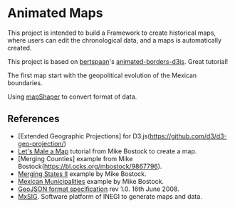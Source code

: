 # Animated Maps

This project is intended to build a Framework to create historical maps, where users can edit the chronological data, and a maps is automatically created.

This project is based on [bertspaan](https://github.com/bertspaan)'s [animated-borders-d3js](https://github.com/maptime-ams/animated-borders-d3js). Great tutorial!

The first map start with the geopolitical evolution of the Mexican boundaries.

Using [mapShaper](http://www.mapshaper.org/) to convert format of data.

## References

- [Extended Geographic Projections] for D3.js(https://github.com/d3/d3-geo-projection/)
- [Let's Male a Map](https://bost.ocks.org/mike/map/) tutorial from Mike Bostock to create a map.
- [Merging Counties] example from Mike Bostock(https://bl.ocks.org/mbostock/9867796).
- [Merging States II](https://bl.ocks.org/mbostock/5416440) example by Mike Bostock.
- [Mexican Municipalities](https://bl.ocks.org/mbostock/9265467) example by Mike Bostock.
- [GeoJSON format specification](http://geojson.org/geojson-spec.html) rev 1.0. 16th June 2008.
- [MxSIG](http://www.inegi.org.mx/geo/contenidos/MxSIG/default.aspx). Software platform of INEGI to generate maps and data.